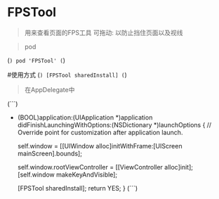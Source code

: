 # FPSTool
>用来查看页面的FPS工具
可拖动: 以防止挡住页面以及视线

>pod 

(```)
pod 'FPSTool'
(```)

#使用方式
(```)
[FPSTool sharedInstall]
(```)

>在AppDelegate中

(```)
- (BOOL)application:(UIApplication *)application didFinishLaunchingWithOptions:(NSDictionary *)launchOptions {
    // Override point for customization after application launch.
    
    self.window = [[UIWindow alloc]initWithFrame:[UIScreen mainScreen].bounds];
    
    self.window.rootViewController = [[ViewController alloc]init];
    [self.window makeKeyAndVisible];
    
    
    [FPSTool sharedInstall];
    return YES;
}
(```)
